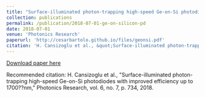```yaml
---
title: "Surface-illuminated photon-trapping high-speed Ge-on-Si photodiodes with improved efficiency up to 1700nm"
collection: publications
permalink: /publication/2018-07-01-ge-on-silicon-pd
date: 2018-07-01
venue: 'Photonics Research'
paperurl: 'http://cesarbartolo.github.io/files/geonsi.pdf'
citation: 'H. Cansizoglu et al., &quot;Surface-illuminated photon-trapping high-speed Ge-on-Si photodiodes with improved efficiency up to 1700??nm,&quot; Photonics Research, vol. 6, no. 7, p. 734, 2018.'
---
```

[Download paper here](http://cesarbartolo.github.io/files/geonsi.pdf)

Recommended citation: H. Cansizoglu et al., "Surface-illuminated photon-trapping high-speed Ge-on-Si photodiodes with improved efficiency up to 1700??nm," Photonics Research, vol. 6, no. 7, p. 734, 2018.